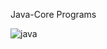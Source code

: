 Java-Core Programs


![java](https://github.com/nehachristma/Java/assets/69244702/bbc7a4c8-214c-4551-9cf1-2c5ef8110fef)

